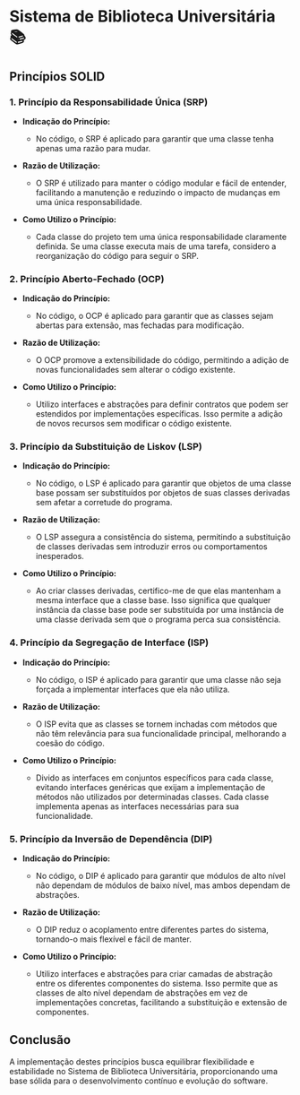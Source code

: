 # Sistema de Biblioteca Universitária 📚

## Princípios SOLID

### 1. Princípio da Responsabilidade Única (SRP)

- **Indicação do Princípio:**
  - No código, o SRP é aplicado para garantir que uma classe tenha apenas uma razão para mudar.

- **Razão de Utilização:**
  - O SRP é utilizado para manter o código modular e fácil de entender, facilitando a manutenção e reduzindo o impacto de mudanças em uma única responsabilidade.

- **Como Utilizo o Princípio:**
  - Cada classe do projeto tem uma única responsabilidade claramente definida. Se uma classe executa mais de uma tarefa, considero a reorganização do código para seguir o SRP.

### 2. Princípio Aberto-Fechado (OCP)

- **Indicação do Princípio:**
  - No código, o OCP é aplicado para garantir que as classes sejam abertas para extensão, mas fechadas para modificação.

- **Razão de Utilização:**
  - O OCP promove a extensibilidade do código, permitindo a adição de novas funcionalidades sem alterar o código existente.

- **Como Utilizo o Princípio:**
  - Utilizo interfaces e abstrações para definir contratos que podem ser estendidos por implementações específicas. Isso permite a adição de novos recursos sem modificar o código existente.

### 3. Princípio da Substituição de Liskov (LSP)

- **Indicação do Princípio:**
  - No código, o LSP é aplicado para garantir que objetos de uma classe base possam ser substituídos por objetos de suas classes derivadas sem afetar a corretude do programa.

- **Razão de Utilização:**
  - O LSP assegura a consistência do sistema, permitindo a substituição de classes derivadas sem introduzir erros ou comportamentos inesperados.

- **Como Utilizo o Princípio:**
  - Ao criar classes derivadas, certifico-me de que elas mantenham a mesma interface que a classe base. Isso significa que qualquer instância da classe base pode ser substituída por uma instância de uma classe derivada sem que o programa perca sua consistência.

### 4. Princípio da Segregação de Interface (ISP)

- **Indicação do Princípio:**
  - No código, o ISP é aplicado para garantir que uma classe não seja forçada a implementar interfaces que ela não utiliza.

- **Razão de Utilização:**
  - O ISP evita que as classes se tornem inchadas com métodos que não têm relevância para sua funcionalidade principal, melhorando a coesão do código.

- **Como Utilizo o Princípio:**
  - Divido as interfaces em conjuntos específicos para cada classe, evitando interfaces genéricas que exijam a implementação de métodos não utilizados por determinadas classes. Cada classe implementa apenas as interfaces necessárias para sua funcionalidade.

### 5. Princípio da Inversão de Dependência (DIP)

- **Indicação do Princípio:**
  - No código, o DIP é aplicado para garantir que módulos de alto nível não dependam de módulos de baixo nível, mas ambos dependam de abstrações.

- **Razão de Utilização:**
  - O DIP reduz o acoplamento entre diferentes partes do sistema, tornando-o mais flexível e fácil de manter.

- **Como Utilizo o Princípio:**
  - Utilizo interfaces e abstrações para criar camadas de abstração entre os diferentes componentes do sistema. Isso permite que as classes de alto nível dependam de abstrações em vez de implementações concretas, facilitando a substituição e extensão de componentes.

## Conclusão

A implementação destes princípios busca equilibrar flexibilidade e estabilidade no Sistema de Biblioteca Universitária, proporcionando uma base sólida para o desenvolvimento contínuo e evolução do software.
